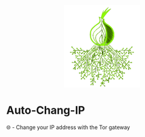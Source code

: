 <p align="center">
<img src="https://github.com/AeX03/Auto-Chang-IP/blob/main/picture/Auto-Chang-IP.png" width="200"/>


# Auto-Chang-IP
🌐 - Change your IP address with the Tor gateway
